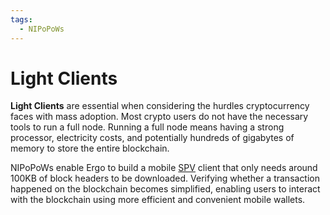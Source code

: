 ```yaml
---
tags:
  - NIPoPoWs
---
```


# Light Clients

**Light Clients** are essential when considering the hurdles cryptocurrency faces with mass adoption. Most crypto users do not have the necessary tools to run a full node. Running a full node means having a strong processor, electricity costs, and potentially hundreds of gigabytes of memory to store the entire blockchain. 

NIPoPoWs enable Ergo to build a mobile [SPV](spv.md) client that only needs around 100KB of block headers to be downloaded. Verifying whether a transaction happened on the blockchain becomes simplified, enabling users to interact with the blockchain using more efficient and convenient mobile wallets.
